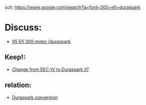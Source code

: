 sch: https://www.google.com/search?q=ford+300+efi+duraspark

# Discuss:
- [95 Efi 300 motor /duraspark](https://www.ford-trucks.com/forums/1024871-95-efi-300-motor-duraspark.html)

## Keep!:
- [Change from EEC-IV to Duraspark II?](https://www.ford-trucks.com/forums/251044-change-from-eec-iv-to-duraspark-ii.html)

## relation:
- [Duraspark conversion](https://www.ford-trucks.com/forums/219036-duraspark-conversion.html)
